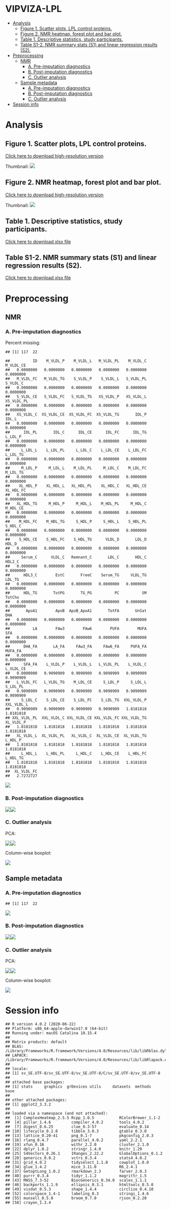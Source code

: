 VIPVIZA-LPL
================

  - [Analysis](#analysis)
      - [Figure 1. Scatter plots, LPL control
        proteins.](#figure-1.-scatter-plots-lpl-control-proteins.)
      - [Figure 2. NMR heatmap, forest plot and bar
        plot.](#figure-2.-nmr-heatmap-forest-plot-and-bar-plot.)
      - [Table 1. Descriptive statistics, study
        participants.](#table-1.-descriptive-statistics-study-participants.)
      - [Table S1-2. NMR summary stats (S1) and linear regression
        results
        (S2).](#table-s1-2.-nmr-summary-stats-s1-and-linear-regression-results-s2.)
  - [Preprocessing](#preprocessing)
      - [NMR](#nmr)
          - [A. Pre-imputation
            diagnostics](#a.-pre-imputation-diagnostics)
          - [B. Post-imputation
            diagnostics](#b.-post-imputation-diagnostics)
          - [C. Outlier analysis](#c.-outlier-analysis)
      - [Sample metadata](#sample-metadata)
          - [A. Pre-imputation
            diagnostics](#a.-pre-imputation-diagnostics-1)
          - [B. Post-imputation
            diagnostics](#b.-post-imputation-diagnostics-1)
          - [C. Outlier analysis](#c.-outlier-analysis-1)
  - [Session info](#session-info)

# Analysis

## Figure 1. Scatter plots, LPL control proteins.

[Click here to download high-resolution
version](https://github.com/fredlandfors/VIPVIZA-LPL/blob/master/out/figure_1.pdf)

Thumbnail: ![](README_files/figure-gfm/unnamed-chunk-2-1.png)<!-- -->

## Figure 2. NMR heatmap, forest plot and bar plot.

[Click here to download high-resolution
version](https://github.com/fredlandfors/VIPVIZA-LPL/blob/master/out/figure_2.pdf)

Thumbnail: ![](README_files/figure-gfm/unnamed-chunk-3-1.png)<!-- -->

## Table 1. Descriptive statistics, study participants.

[Click here to download xlsx
file](https://github.com/fredlandfors/VIPVIZA-LPL/blob/master/out/table_1.xlsx)

## Table S1-2. NMR summary stats (S1) and linear regression results (S2).

[Click here to download xlsx
file](https://github.com/fredlandfors/VIPVIZA-LPL/blob/master/out/table_S1-2.xlsx)

# Preprocessing

## NMR

### A. Pre-imputation diagnostics

Percent missing:

    ## [1] 117  22

    ##          ID    M_VLDL_P    M_VLDL_L   M_VLDL_PL    M_VLDL_C   M_VLDL_CE 
    ##   0.0000000   0.0000000   0.0000000   0.0000000   0.0000000   0.0000000 
    ##   M_VLDL_FC   M_VLDL_TG    S_VLDL_P    S_VLDL_L   S_VLDL_PL    S_VLDL_C 
    ##   0.0000000   0.0000000   0.0000000   0.0000000   0.0000000   0.0000000 
    ##   S_VLDL_CE   S_VLDL_FC   S_VLDL_TG   XS_VLDL_P   XS_VLDL_L  XS_VLDL_PL 
    ##   0.0000000   0.0000000   0.0000000   0.0000000   0.0000000   0.0000000 
    ##   XS_VLDL_C  XS_VLDL_CE  XS_VLDL_FC  XS_VLDL_TG       IDL_P       IDL_L 
    ##   0.0000000   0.0000000   0.0000000   0.0000000   0.0000000   0.0000000 
    ##      IDL_PL       IDL_C      IDL_CE      IDL_FC      IDL_TG     L_LDL_P 
    ##   0.0000000   0.0000000   0.0000000   0.0000000   0.0000000   0.0000000 
    ##     L_LDL_L    L_LDL_PL     L_LDL_C    L_LDL_CE    L_LDL_FC    L_LDL_TG 
    ##   0.0000000   0.0000000   0.0000000   0.0000000   0.0000000   0.0000000 
    ##     M_LDL_P     M_LDL_L    M_LDL_PL     M_LDL_C    M_LDL_FC    M_LDL_TG 
    ##   0.0000000   0.0000000   0.0000000   0.0000000   0.0000000   0.0000000 
    ##    XL_HDL_P    XL_HDL_L   XL_HDL_PL    XL_HDL_C   XL_HDL_CE   XL_HDL_FC 
    ##   0.0000000   0.0000000   0.0000000   0.0000000   0.0000000   0.0000000 
    ##   XL_HDL_TG     M_HDL_P     M_HDL_L    M_HDL_PL     M_HDL_C    M_HDL_CE 
    ##   0.0000000   0.0000000   0.0000000   0.0000000   0.0000000   0.0000000 
    ##    M_HDL_FC    M_HDL_TG     S_HDL_P     S_HDL_L    S_HDL_PL     S_HDL_C 
    ##   0.0000000   0.0000000   0.0000000   0.0000000   0.0000000   0.0000000 
    ##    S_HDL_CE    S_HDL_FC    S_HDL_TG      VLDL_D       LDL_D       HDL_D 
    ##   0.0000000   0.0000000   0.0000000   0.0000000   0.0000000   0.0000000 
    ##     Serum_C      VLDL_C   Remnant_C       LDL_C       HDL_C      HDL2_C 
    ##   0.0000000   0.0000000   0.0000000   0.0000000   0.0000000   0.0000000 
    ##      HDL3_C        EstC       FreeC    Serum_TG     VLDL_TG      LDL_TG 
    ##   0.0000000   0.0000000   0.0000000   0.0000000   0.0000000   0.0000000 
    ##      HDL_TG       TotPG       TG_PG          PC          SM      TotCho 
    ##   0.0000000   0.0000000   0.0000000   0.0000000   0.0000000   0.0000000 
    ##       ApoA1        ApoB  ApoB_ApoA1       TotFA       UnSat         DHA 
    ##   0.0000000   0.0000000   0.0000000   0.0000000   0.0000000   0.0000000 
    ##          LA        FAw3        FAw6        PUFA        MUFA         SFA 
    ##   0.0000000   0.0000000   0.0000000   0.0000000   0.0000000   0.0000000 
    ##      DHA_FA       LA_FA     FAw3_FA     FAw6_FA     PUFA_FA     MUFA_FA 
    ##   0.0000000   0.0000000   0.0000000   0.0000000   0.0000000   0.0000000 
    ##      SFA_FA    L_VLDL_P    L_VLDL_L   L_VLDL_PL    L_VLDL_C   L_VLDL_CE 
    ##   0.0000000   0.9090909   0.9090909   0.9090909   0.9090909   0.9090909 
    ##   L_VLDL_FC   L_VLDL_TG    M_LDL_CE     S_LDL_P     S_LDL_L    S_LDL_PL 
    ##   0.9090909   0.9090909   0.9090909   0.9090909   0.9090909   0.9090909 
    ##     S_LDL_C    S_LDL_CE    S_LDL_FC    S_LDL_TG  XXL_VLDL_P  XXL_VLDL_L 
    ##   0.9090909   0.9090909   0.9090909   0.9090909   1.8181818   1.8181818 
    ## XXL_VLDL_PL  XXL_VLDL_C XXL_VLDL_CE XXL_VLDL_FC XXL_VLDL_TG   XL_VLDL_P 
    ##   1.8181818   1.8181818   1.8181818   1.8181818   1.8181818   1.8181818 
    ##   XL_VLDL_L  XL_VLDL_PL   XL_VLDL_C  XL_VLDL_CE  XL_VLDL_TG     L_HDL_P 
    ##   1.8181818   1.8181818   1.8181818   1.8181818   1.8181818   1.8181818 
    ##     L_HDL_L    L_HDL_PL     L_HDL_C    L_HDL_CE    L_HDL_FC    L_HDL_TG 
    ##   1.8181818   1.8181818   1.8181818   1.8181818   1.8181818   1.8181818 
    ##  XL_VLDL_FC 
    ##   2.7272727

![](README_files/figure-gfm/unnamed-chunk-4-1.png)<!-- -->

### B. Post-imputation diagnostics

![](README_files/figure-gfm/unnamed-chunk-5-1.png)<!-- -->![](README_files/figure-gfm/unnamed-chunk-5-2.png)<!-- -->

### C. Outlier analysis

PCA:

![](README_files/figure-gfm/unnamed-chunk-6-1.png)<!-- -->![](README_files/figure-gfm/unnamed-chunk-6-2.png)<!-- -->

Column-wise boxplot:

![](README_files/figure-gfm/unnamed-chunk-7-1.png)<!-- -->

## Sample metadata

### A. Pre-imputation diagnostics

    ## [1] 117  22

![](README_files/figure-gfm/unnamed-chunk-8-1.png)<!-- -->

### B. Post-imputation diagnostics

![](README_files/figure-gfm/unnamed-chunk-9-1.png)<!-- -->![](README_files/figure-gfm/unnamed-chunk-9-2.png)<!-- -->

### C. Outlier analysis

PCA:

![](README_files/figure-gfm/unnamed-chunk-10-1.png)<!-- -->![](README_files/figure-gfm/unnamed-chunk-10-2.png)<!-- -->

Column-wise boxplot:

![](README_files/figure-gfm/unnamed-chunk-11-1.png)<!-- -->

# Session info

    ## R version 4.0.2 (2020-06-22)
    ## Platform: x86_64-apple-darwin17.0 (64-bit)
    ## Running under: macOS Catalina 10.15.4
    ## 
    ## Matrix products: default
    ## BLAS:   /Library/Frameworks/R.framework/Versions/4.0/Resources/lib/libRblas.dylib
    ## LAPACK: /Library/Frameworks/R.framework/Versions/4.0/Resources/lib/libRlapack.dylib
    ## 
    ## locale:
    ## [1] sv_SE.UTF-8/sv_SE.UTF-8/sv_SE.UTF-8/C/sv_SE.UTF-8/sv_SE.UTF-8
    ## 
    ## attached base packages:
    ## [1] stats     graphics  grDevices utils     datasets  methods   base     
    ## 
    ## other attached packages:
    ## [1] ggplot2_3.3.2
    ## 
    ## loaded via a namespace (and not attached):
    ##  [1] ComplexHeatmap_2.5.5 Rcpp_1.0.5           RColorBrewer_1.1-2  
    ##  [4] pillar_1.4.6         compiler_4.0.2       tools_4.0.2         
    ##  [7] digest_0.6.25        clue_0.3-57          evaluate_0.14       
    ## [10] lifecycle_0.2.0      tibble_3.0.3         gtable_0.3.0        
    ## [13] lattice_0.20-41      png_0.1-7            pkgconfig_2.0.3     
    ## [16] rlang_0.4.7          parallel_4.0.2       yaml_2.2.1          
    ## [19] xfun_0.16            withr_2.2.0          cluster_2.1.0       
    ## [22] dplyr_1.0.2          stringr_1.4.0        knitr_1.29          
    ## [25] S4Vectors_0.26.1     IRanges_2.22.2       GlobalOptions_0.1.2 
    ## [28] generics_0.0.2       vctrs_0.3.4          stats4_4.0.2        
    ## [31] grid_4.0.2           tidyselect_1.1.0     cowplot_1.0.0       
    ## [34] glue_1.4.2           mice_3.11.0          R6_2.4.1            
    ## [37] GetoptLong_1.0.2     rmarkdown_2.3        farver_2.0.3        
    ## [40] purrr_0.3.4          tidyr_1.1.2          magrittr_1.5        
    ## [43] MASS_7.3-52          BiocGenerics_0.34.0  scales_1.1.1        
    ## [46] backports_1.1.9      ellipsis_0.3.1       htmltools_0.5.0     
    ## [49] visdat_0.5.3         shape_1.4.4          circlize_0.4.10     
    ## [52] colorspace_1.4-1     labeling_0.3         stringi_1.4.6       
    ## [55] munsell_0.5.0        broom_0.7.0          rjson_0.2.20        
    ## [58] crayon_1.3.4
